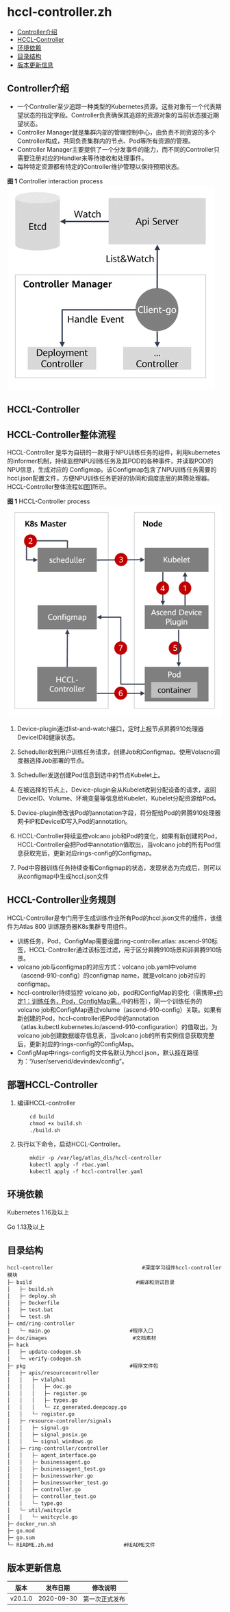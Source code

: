 # hccl-controller.zh
-   [Controller介绍](#Controller介绍.md)
-   [HCCL-Controller](#HCCL-Controller.md)
-   [环境依赖](#环境依赖.md)
-   [目录结构](#目录结构.md)
-   [版本更新信息](#版本更新信息.md)
<h2 id="Controller介绍.md">Controller介绍</h2>

-   一个Controller至少追踪一种类型的Kubernetes资源。这些对象有一个代表期望状态的指定字段。Controller负责确保其追踪的资源对象的当前状态接近期望状态。
-   Controller Manager就是集群内部的管理控制中心，由负责不同资源的多个Controller构成，共同负责集群内的节点、Pod等所有资源的管理。
-   Controller Manager主要提供了一个分发事件的能力，而不同的Controller只需要注册对应的Handler来等待接收和处理事件。
-   每种特定资源都有特定的Controller维护管理以保持预期状态。

**图 1**  Controller interaction process<a name="fig14783175555117"></a>  
![](doc/images/Controller-interaction-process.png "Controller-interaction-process")

<h2 id="HCCL-Controller.md">HCCL-Controller</h2>

## HCCL-Controller整体流程<a name="section2078393613277"></a>
HCCL-Controller 是华为自研的一款用于NPU训练任务的组件，利用kubernetes的informer机制，持续监控NPU训练任务及其POD的各种事件，并读取POD的NPU信息，生成对应的
Configmap。该Configmap包含了NPU训练任务需要的hccl.json配置文件，方便NPU训练任务更好的协同和调度底层的昇腾处理器。
HCCL-Controller整体流程如[图1](#fig13227145124720)所示。

**图 1**  HCCL-Controller process<a name="fig13227145124720"></a>  
![](doc/images/HCCL-Controller-process.png "HCCL-Controller-process")

1.  Device-plugin通过list-and-watch接口，定时上报节点昇腾910处理器DeviceID和健康状态。

2.  Scheduller收到用户训练任务请求，创建Job和Configmap。使用Volacno调度器选择Job部署的节点。

3.  Scheduller发送创建Pod信息到选中的节点Kubelet上。

4.  在被选择的节点上，Device-plugin会从Kubelet收到分配设备的请求，返回DeviceID、Volume、环境变量等信息给Kubelet，Kubelet分配资源给Pod。

5.  Device-plugin修改该Pod的annotation字段，将分配给Pod的昇腾910处理器网卡IP和DeviceID写入Pod的annotation。

6.  HCCL-Controller持续监控volcano job和Pod的变化，如果有新创建的Pod，HCCL-Controller会把Pod中annotation值取出，当volcano job的所有Pod信息获取完后，更新对应rings-config的Configmap。

7.  Pod中容器训练任务持续查看Configmap的状态，发现状态为完成后，则可以从configmap中生成hccl.json文件


## HCCL-Controller业务规则<a name="section139091513611"></a>

HCCL-Controller是专门用于生成训练作业所有Pod的hccl.json文件的组件，该组件为Atlas 800 训练服务器K8s集群专用组件。

-   <a name="li121021418717"></a>训练任务，Pod，ConfigMap需要设置ring-controller.atlas: ascend-910标签，HCCL-Controller通过该标签过滤，用于区分昇腾910场景和非昇腾910场景。
-   volcano job与configmap的对应方式：volcano job.yaml中volume（ascend-910-config）的configmap name，就是volcano job对应的configmap。
-   hccl-controller持续监控 volcano job，pod和ConfigMap的变化（需携带[•约定1：训练任务，Pod，ConfigMap需...](#li121021418717)中的标签），同一个训练任务的volcano job和ConfigMap通过volume（ascend-910-config）关联。如果有新创建的Pod，hccl-controller把Pod中的annotation（atlas.kubectl.kubernetes.io/ascend-910-configuration）的值取出，为volcano job创建数据缓存信息表，当volcano job的所有实例信息获取完整后，更新对应的rings-config的ConfigMap。
-   ConfigMap中rings-config的文件名默认为hccl.json，默认挂在路径为：“/user/serverid/devindex/config”。

## 部署HCCL-Controller<a name="section124015514383"></a>

1.  编译HCCL-controller
    ```
        cd build
        chmod +x build.sh
        ./build.sh
    ```

2.  执行以下命令，启动HCCL-Controller。
    ```
        mkdir -p /var/log/atlas_dls/hccl-controller
        kubectl apply -f rbac.yaml
        kubectl apply -f hccl-controller.yaml
    ```
    


<h2 id="环境依赖.md">环境依赖</h2>

Kubernetes 1.16及以上

Go 1.13及以上

<h2 id="目录结构.md">目录结构</h2>

```
hccl-controller                             #深度学习组件hccl-controller模块
├─ build                                  #编译和测试目录
│   ├─ build.sh
│   ├─ deploy.sh
│   ├─ Dockerfile
│   ├─ test.bat
│   └─ test.sh
├─ cmd/ring-controller
│   └─ main.go                          #程序入口
├─ doc/images                            #文档素材
├─ hack
│   ├─ update-codegen.sh
│   └─ verify-codegen.sh
├─ pkg                                  #程序文件包
│   ├─ apis/resourcecontroller
│   │   ├─ v1alpha1
│   │   │   ├─ doc.go
│   │   │   ├─ register.go
│   │   │   ├─ types.go
│   │   │   └─ zz_generated.deepcopy.go
│   │   └─ register.go
│   ├─ resource-controller/signals
│   │   ├─ signal.go
│   │   ├─ signal_posix.go
│   │   └─ signal_windows.go
│   ├─ ring-controller/controller
│   │   ├─ agent_interface.go
│   │   ├─ businessagent.go
│   │   ├─ businessagent_test.go
│   │   ├─ businessworker.go
│   │   ├─ businessworker_test.go
│   │   ├─ controller.go
│   │   ├─ controller_test.go
│   │   └─ type.go
│   └─ util/waitcycle
│   │   └─ waitcycle.go
├─ docker_run.sh
├─ go.mod
├─ go.sum
└─ README.zh.md                       #README文件
```

<h2 id="版本更新信息.md">版本更新信息</h2>


| 版本   | 发布日期   | 修改说明  |
| ---- | ---- | ---- |
| v20.1.0| 2020-09-30    | 第一次正式发布    |
